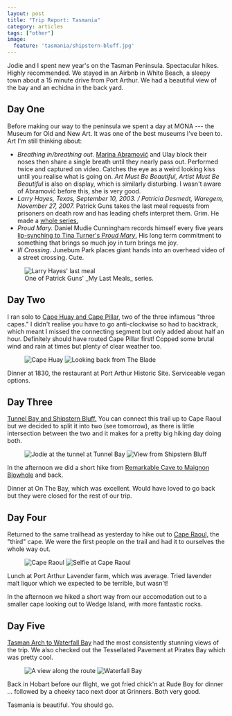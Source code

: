 ```yaml
---
layout: post
title: "Trip Report: Tasmania"
category: articles
tags: ["other"]
image:
  feature: 'tasmania/shipstern-bluff.jpg'
---
```


Jodie and I spent new year's on the Tasman Peninsula. Spectacular hikes. Highly
recommended. We stayed in an Airbnb in White Beach, a sleepy town about a 15
minute drive from Port Arthur. We had a beautiful view of the bay and an
echidna in the back yard.


## Day One

Before making our way to the peninsula we spent a day at MONA --- the Museum for
Old and New Art. It was one of the best museums I've been to. Art I'm still
thinking about:

* _Breathing in/breathing out._ [Marina
  Abramović](https://en.wikipedia.org/wiki/Marina_Abramovi%C4%87) and Ulay
  block their noses then share a single breath until they nearly pass out.
  Performed twice and captured on video. Catches the eye as a weird looking
  kiss until you realise what is going on. _Art Must Be Beautiful, Artist Must
  Be Beautiful_ is also on display, which is similarly disturbing. I wasn't
  aware of Abramović before this, she is very good.
* _Larry Hayes, Texas, September 10, 2003. / Patricia Desmedt, Waregem,
  November 27, 2007._ Patrick Guns takes the last meal requests from prisoners
  on death row and has leading chefs interpret them. Grim. He made a [whole
  series.](http://www.patrickguns.com/index.php?/works/my-last-meals/)
* _Proud Mary._ Daniel Mudie Cunningham records himself every five years
  [lip-synching to Tina Turner's _Proud
  Mary_.](https://danmudcun.com/creation/proud-mary) His long term
  commitment to something that brings so much joy in turn brings me joy.
* _III Crossing_. Junebum Park places giant hands into an overhead video of a
  street crossing. Cute.

<figure>
<img src="/images/tasmania/larry-hayes.jpg" alt="Larry Hayes' last meal" />
<figcaption>
  One of Patrick Guns' _My Last Meals_ series.
</figcaption>
</figure>


<x-youtube href='https://www.youtube.com/watch?v=CWtldqYcl_s'></x-youtube>

## Day Two

I ran solo to [Cape Huay and Cape Pillar,](https://www.strava.com/activities/10459093609) two of the three infamous "three capes." I didn't realise you have to go anti-clockwise so had to backtrack, which meant I missed the connecting segment but only added about half an hour. Definitely should have routed Cape Pillar first! Copped some brutal wind and rain at times but plenty of clear weather too.

<figure class='image-strip-1-to-2'>
  <img src="/images/tasmania/cape-huay.jpg" alt="Cape Huay" />
  <img src="/images/tasmania/cape-pillar.jpg" alt="Looking back from The Blade" />
</figure>

Dinner at 1830, the restaurant at Port Arthur Historic Site. Serviceable vegan
options.

## Day Three

[Tunnel Bay and Shipstern Bluff.](https://www.strava.com/activities/10465259648) You can connect this trail up to Cape Raoul but we decided to split it into two (see tomorrow), as there is little intersection between the two and it makes for a pretty big hiking day doing both.

<figure class='image-strip'>
  <img src="/images/tasmania/jodie-tunnel-bay.jpg" alt="Jodie at the tunnel at Tunnel Bay" />
  <img src="/images/tasmania/shipstern-bluff.jpg" alt="View from Shipstern Bluff" />
</figure>

In the afternoon we did a short hike from [Remarkable Cave to Maignon Blowhole](https://www.strava.com/activities/10465674358) and back.

Dinner at On The Bay, which was excellent. Would have loved to go back but they were closed for the rest of our trip.

## Day Four

Returned to the same trailhead as yesterday to hike out to [Cape Raoul,](https://www.strava.com/activities/10471411237) the "third" cape. We were the first people on the trail and had it to ourselves the whole way out.

<figure class='image-strip'>
  <img src="/images/tasmania/cape-raoul.jpg" alt="Cape Raoul" />
  <img src="/images/tasmania/selfie.jpg" alt="Selfie at Cape Raoul" />
</figure>

Lunch at Port Arthur Lavender farm, which was average. Tried lavender malt liquor which we expected to be terrible, but wasn't!

In the afternoon we hiked a short way from our accomodation out to a smaller cape looking out to Wedge Island, with more fantastic rocks.

## Day Five

[Tasman Arch to Waterfall Bay](https://www.strava.com/activities/10476870339) had the most consistently stunning views of the trip. We also checked out the Tessellated Pavement at Pirates Bay which was pretty cool.

<figure class='image-strip'>
  <img src="/images/tasmania/waterfall-bay-2.jpg" alt="A view along the route" />
  <img src="/images/tasmania/waterfall-bay.jpg" alt="Waterfall Bay" />
</figure>

Back in Hobart before our flight, we got fried chick'n at Rude Boy for dinner
... followed by a cheeky taco next door at Grinners. Both very good.

Tasmania is beautiful. You should go.
